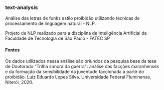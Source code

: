### text-analysis

Análise das letras de funks estilo proibidão utilizando técnicas de processamento de linguagem natural - NLP.

Projeto de NLP realizado para a disciplina de Inteligência Artificial da Faculdade de Tecnologia de São Paulo - FATEC SP

#### Fontes
Os dados utilizados nessa análise são oriundos da pesquisa base da tese de Doutorado "Trilha sonora da guerra": análise das facções
maranhenses e da formação da sensibilidade da juventude faccionada a partir do proibidão. Luiz Eduardo Lopes Silva. Universidade Federal Fluminense, Niterói,
2020.
